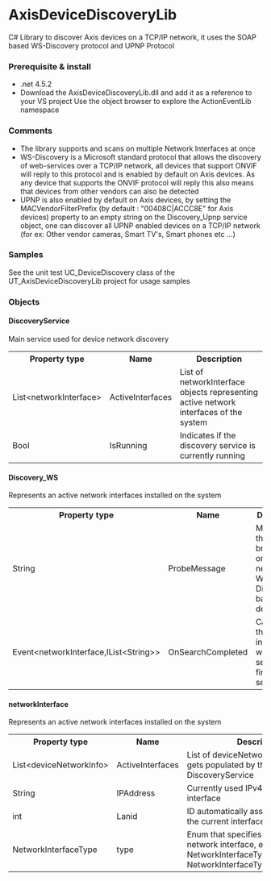 # AxisDeviceDiscoveryLib
C# Library to discover Axis devices on a TCP/IP network, it uses the SOAP based WS-Discovery protocol and UPNP Protocol

<h3>Prerequisite & install</h3>

- .net 4.5.2
- Download the AxisDeviceDiscoveryLib.dll and add it as a reference to your VS project
  Use the object browser to explore the ActionEventLib namespace
  
<H3>Comments</H3>
  
  - The library supports and scans on multiple Network Interfaces at once
  - WS-Discovery is a Microsoft standard protocol that allows the discovery of web-services over a TCP/IP network, all devices that       support ONVIF will reply to this protocol and is enabled by default on Axis devices. As any device that supports the ONVIF protocol will reply this also means that devices from other vendors can also be detected
  - UPNP is also enabled by default on Axis devices, by setting the MACVendorFilterPrefix (by default : "00408C|ACCC8E" for Axis devices) property to an empty string on the Discovery_Upnp service object, one can discover all UPNP enabled devices on a TCP/IP network (for ex: Other vendor cameras, Smart TV's, Smart phones etc ...)
  
<H3>Samples</H3>

See the unit test UC_DeviceDiscovery class of the UT_AxisDeviceDiscoveryLib project for usage samples 

<H3>Objects</H3>

<h4>DiscoveryService</h4>
Main service used for device network discovery
<table>
<th>Property type</th><th>Name</th><th>Description</th>
  <tr>
    <td>List&lt;networkInterface&gt;</td>
    <td>ActiveInterfaces</td>
    <td>List of networkInterface objects representing active network interfaces of the system</td>
  </tr>
  <tr>
    <td>Bool</td>
    <td>IsRunning</td>
    <td>Indicates if the discovery service is currently running</td>
  </tr>
</table>

<h4>Discovery_WS</h4>
Represents an active network interfaces installed on the system
<table>
<th>Property type</th><th>Name</th><th>Description</th>
  <tr>
    <td>String</td>
    <td>ProbeMessage</td>
    <td>Message that is broadcasted on the network for WS-Discovery based devices</td>
  </tr>
  <tr>
    <td>Event&lt;networkInterface,IList&lt;String&gt;&gt;</td>
    <td>OnSearchCompleted</td>
    <td>Callback that is invoked when service has finished searching</td>
  </tr>
</table>

<h4>networkInterface</h4>
Represents an active network interfaces installed on the system
<table>
<th>Property type</th><th>Name</th><th>Description</th>
  <tr>
    <td>List&lt;deviceNetworkInfo&gt;</td>
    <td>ActiveInterfaces</td>
    <td>List of deviceNetworkInfo references, gets populated by the DiscoveryService </td>
  </tr>
  <tr>
    <td>String</td>
    <td>IPAddress</td>
    <td>Currently used IPv4 address of the interface</td>
  </tr>
  <tr>
    <td>int</td>
    <td>Lanid</td>
    <td>ID automatically assigned by library to the current interface</td>
  </tr>
    <tr>
    <td>NetworkInterfaceType</td>
    <td>type</td>
    <td>Enum that specifies the type of network interface, either NetworkInterfaceType.Ethernet or NetworkInterfaceType.Wireless80211</td>
  </tr>
</table>
